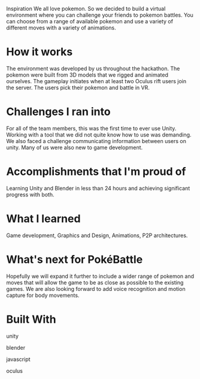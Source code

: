 Inspiration
We all love pokemon. So we decided to build a virtual environment where you can challenge your friends to pokemon battles. You can choose from a range of available pokemon and use a variety of different moves with a variety of animations.

# How it works

The environment was developed by us throughout the hackathon. The pokemon were built from 3D models that we rigged and animated ourselves. The gameplay initiates when at least two Oculus rift users join the server. The users pick their pokemon and battle in VR.

# Challenges I ran into

For all of the team members, this was the first time to ever use Unity. Working with a tool that we did not quite know how to use was demanding. We also faced a challenge communicating information between users on unity. Many of us were also new to game development.

# Accomplishments that I'm proud of

Learning Unity and Blender in less than 24 hours and achieving significant progress with both.

# What I learned

Game development, Graphics and Design, Animations, P2P architectures.

# What's next for PokéBattle

Hopefully we will expand it further to include a wider range of pokemon and moves that will allow the game to be as close as possible to the existing games. We are also looking forward to add voice recognition and motion capture for body movements.

# Built With
unity

blender

javascript

oculus
